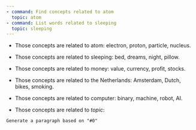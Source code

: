 ```yaml
---
- command: Find concepts related to atom
  topic: atom
- command: List words related to sleeping
  topic: sleeping
---
```


- Those concepts are related to atom: electron, proton, particle, nucleus.

- Those concepts are related to sleeping: bed, dreams, night, pillow.

- Those concepts are related to money: value, currency, profit, stocks.

- Those concepts are related to the Netherlands: Amsterdam, Dutch, bikes, smoking.

- Those concepts are related to computer: binary, machine, robot, AI.

- Those concepts are related to *topic*:

```dual
Generate a paragraph based on "#0"
```